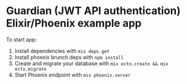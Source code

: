 # Guardian (JWT API authentication) Elixir/Phoenix example app

To start app:

  1. Install dependencies with `mix deps.get`
  2. Install phoexix brunch deps with `npm install`
  3. Create and migrate your database with `mix ecto.create && mix ecto.migrate`
  4. Start Phoenix endpoint with `mix phoenix.server`
